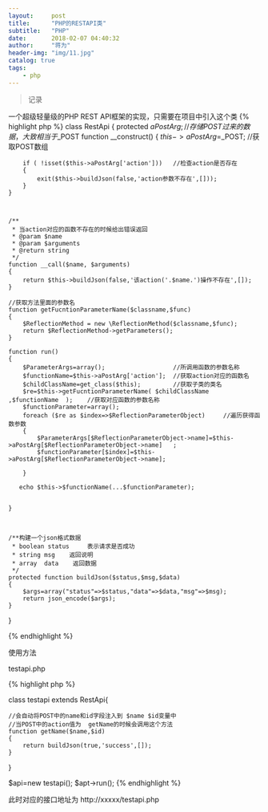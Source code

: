 ```yaml
---
layout:     post
title:      "PHP的RESTAPI类"
subtitle:   "PHP"
date:       2018-02-07 04:40:32
author:     "蒋为"
header-img: "img/11.jpg"
catalog: true
tags:
    - php
---
```

>记录

一个超级轻量级的PHP REST API框架的实现，只需要在项目中引入这个类
{% highlight php %}
class RestApi
{
    protected $aPostArg;    //存储POST过来的数据，大致相当于$_POST
    function __construct()
    {
        $this->aPostArg=$_POST;    //获取POST数组

        if ( !isset($this->aPostArg['action']))   //检查action是否存在
        {
            exit($this->buildJson(false,'action参数不存在',[]));
        }
    }



    /**
     * 当action对应的函数不存在的时候给出错误返回
     * @param $name
     * @param $arguments
     * @return string
     */
    function __call($name, $arguments)
    {
        return $this->buildJson(false,'该action('.$name.')操作不存在',[]);
    }

    //获取方法里面的参数名
    function getFucntionParameterName($classname,$func)
    {
        $ReflectionMethod = new \ReflectionMethod($classname,$func);
        return $ReflectionMethod->getParameters();
    }

    function run()
    {
        $ParameterArgs=array();                   //所调用函数的参数名称
        $functionName=$this->aPostArg['action'];  //获取action对应的函数名
        $childClassName=get_class($this);         //获取子类的类名
        $re=$this->getFucntionParameterName( $childClassName ,$functionName  );    //获取对应函数的参数名称
        $functionParameter=array();
        foreach ($re as $index=>$ReflectionParameterObject)     //遍历获得函数参数
        {
            $ParameterArgs[$ReflectionParameterObject->name]=$this->aPostArg[$ReflectionParameterObject->name]   ;
            $functionParameter[$index]=$this->aPostArg[$ReflectionParameterObject->name];

        }

       echo $this->$functionName(...$functionParameter);


    }



    /**构建一个json格式数据
     * boolean status     表示请求是否成功
     * string msg    返回说明
     * array  data    返回数据
     */
    protected function buildJson($status,$msg,$data)
    {
        $args=array("status"=>$status,"data"=>$data,"msg"=>$msg);
        return json_encode($args);
    }

}

{% endhighlight %}


使用方法

testapi.php

{% highlight php %}

class testapi extends RestApi{

    //会自动将POST中的name和id字段注入到 $name $id变量中
    //当POST中的action值为  getName的时候会调用这个方法
    function getName($name,$id)    
    {
        return buildJson(true,'success',[]);
    }


}


$api=new testapi();
$apt->run();
{% endhighlight %}

此时对应的接口地址为 http://xxxxx/testapi.php
